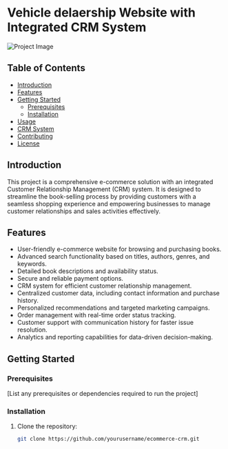 # Vehicle delaership Website with Integrated CRM System

![Project Image](https://github.com/krm-aadil/test/blob/main/crm.png?raw=true)

## Table of Contents

- [Introduction](#introduction)
- [Features](#features)
- [Getting Started](#getting-started)
  - [Prerequisites](#prerequisites)
  - [Installation](#installation)
- [Usage](#usage)
- [CRM System](#crm-system)
- [Contributing](#contributing)
- [License](#license)

## Introduction

This project is a comprehensive e-commerce solution with an integrated Customer Relationship Management (CRM) system. It is designed to streamline the book-selling process by providing customers with a seamless shopping experience and empowering businesses to manage customer relationships and sales activities effectively.

## Features

- User-friendly e-commerce website for browsing and purchasing books.
- Advanced search functionality based on titles, authors, genres, and keywords.
- Detailed book descriptions and availability status.
- Secure and reliable payment options.
- CRM system for efficient customer relationship management.
- Centralized customer data, including contact information and purchase history.
- Personalized recommendations and targeted marketing campaigns.
- Order management with real-time order status tracking.
- Customer support with communication history for faster issue resolution.
- Analytics and reporting capabilities for data-driven decision-making.

## Getting Started

### Prerequisites

[List any prerequisites or dependencies required to run the project]

### Installation

1. Clone the repository:

   ```bash
   git clone https://github.com/yourusername/ecommerce-crm.git
